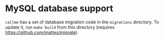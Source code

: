 # MySQL database support

`callme` has a set of database migration code in the `migrations` directory. To update it, run `make build` from this directory (requires https://github.com/mattes/migrate).
